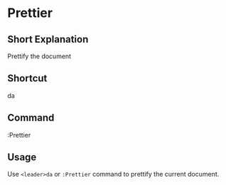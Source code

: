 # Prettier

## Short Explanation
Prettify the document

## Shortcut
<leader>da

## Command
:Prettier

## Usage
Use `<leader>da` or `:Prettier` command to prettify the current document.
